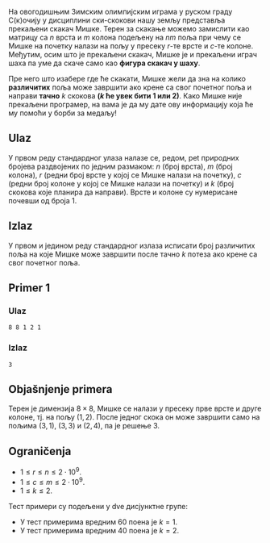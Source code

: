 На овогодишњим Зимским олимпијским играма у руском граду С(к)очију у дисциплини ски-скокови нашу земљу представља прекаљени скакач Мишке. Терен за скакање можемо замислити као матрицу са $n$ врста и $m$ колона подељену на $nm$ поља при чему се Мишке на почетку налази на пољу у пресеку $r$-те врсте и $c$-те колоне. Међутим, осим што је прекаљени скакач, Мишке је и прекаљени играч шаха па уме да скаче само као **фигура скакач у шаху**. 

Пре него што изабере где ће скакати, Мишке жели да зна на колико **различитих** поља може завршити ако крене са свог почетног поља и направи **тачно** $k$ скокова **($k$ ће увек бити $1$ или $2$)**. Како Мишке није прекаљени програмер, на вама је да му дате ову информацију која ће му помоћи у борби за медаљу!

## Ulaz
У првом реду стандардног улаза налазе се, редом, pet природних бројева раздвојених по једним размаком: $n$ (број врста), $m$ (број колона), $r$ (редни број врсте у којој се Мишке налази на почетку), $c$ (редни број колоне у којој се Мишке налази на почетку) и $k$ (број скокова које планира да направи). Врсте и колоне су нумерисане почевши од броја $1$.

## Izlaz
У првом и једином реду стандардног излаза исписати број различитих поља на које Мишке може завршити после тачно $k$ потеза ако крене са свог почетног поља.

## Primer 1
### Ulaz
```
8 8 1 2 1
```

### Izlaz
```
3
```

## Objašnjenje primera
Терен је димензија $8\times 8$, Мишке се налази у пресеку прве врсте и друге колоне, тј. на пољу $(1, 2)$. После једног скока он може завршити само на пољима $(3, 1)$, $(3, 3)$ и $(2, 4)$, па је решење $3$.

## Ograničenja

* $1 \leq r \leq n \leq 2\cdot 10^9$.
* $1 \leq c \leq m \leq 2\cdot 10^9$.
* $1 \leq k \leq 2$.

Тест примери су подељени у dve дисјунктне групе:

* У тест примерима вредним $60$ поена је $k=1$.
* У тест примерима вредним $40$ поена је $k=2$.
